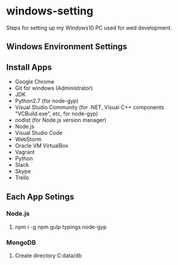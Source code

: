 # windows-setting
Steps for setting up my Windows10 PC used for wed development.


## Windows Environment Settings

## Install Apps
- Google Chrome
- Git for windows (Administrator)
- JDK
- Python2.7 (for node-gyp)
- Visual Studio Community (for .NET, Visual C++ components "VCBuild.exe", etc, for node-gyp)
- nodist (for Node.js version manager)
- Node.js
- Visual Studio Code
- WebStorm
- Oracle VM VirtualBox
- Vagrant
- Python
- Slack
- Skype
- Trello


## Each App Setings
### Node.js
1. npm i -g npm gulp typings node-gyp

### MongoDB
1. Create directory C:data/db
